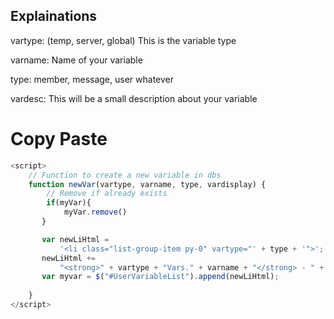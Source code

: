 
## Explainations

vartype: (temp, server, global) This is the variable type

varname: Name of your variable

type: member, message, user whatever

vardesc: This will be a small description about your variable

# Copy Paste

```js
<script>
    // Function to create a new variable in dbs
    function newVar(vartype, varname, type, vardisplay) {
        // Remove if already exists
        if(myVar){
            myVar.remove()
       }

       var newLiHtml =
           '<li class="list-group-item py-0" vartype="' + type + '">';
       newLiHtml +=
           "<strong>" + vartype + "Vars." + varname + "</strong> - " + vardisplay + " mod variable</li>";
       var myvar = $("#UserVariableList").append(newLiHtml);
    
    }
</script>
```
